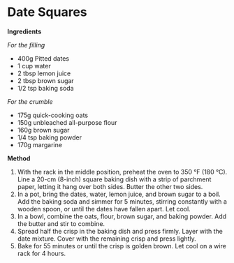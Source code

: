 # Date Squares

**Ingredients**

*For the filling*

* 400g Pitted dates
* 1 cup water
* 2 tbsp lemon juice
* 2 tbsp brown sugar
* 1/2 tsp baking soda

*For the crumble*

* 175g quick-cooking oats
* 150g unbleached all-purpose flour
* 160g brown sugar
* 1/4 tsp baking powder
* 170g margarine

**Method**

1. With the rack in the middle position, preheat the oven to 350 °F (180 °C). Line a 20-cm (8-inch) square baking dish with a strip of parchment paper, letting it hang over both sides. Butter the other two sides.
2. In a pot, bring the dates, water, lemon juice, and brown sugar to a boil. Add the baking soda and simmer for 5 minutes, stirring constantly with a wooden spoon, or until the dates have fallen apart. Let cool.
3. In a bowl, combine the oats, flour, brown sugar, and baking powder. Add the butter and stir to combine.
4. Spread half the crisp in the baking dish and press firmly. Layer with the date mixture. Cover with the remaining crisp and press lightly.
5. Bake for 55 minutes or until the crisp is golden brown. Let cool on a wire rack for 4 hours.

